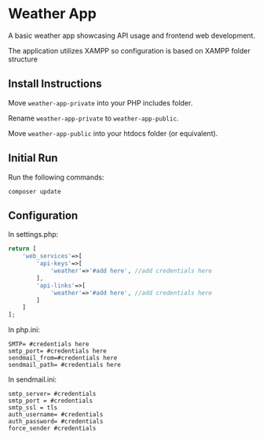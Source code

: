# Weather App
A basic weather app showcasing API usage and frontend web development.

The application utilizes XAMPP so configuration is based on XAMPP folder structure
## Install Instructions
Move ```weather-app-private``` into your PHP includes folder.

Rename ```weather-app-private``` to ```weather-app-public```.

Move ```weather-app-public``` into your htdocs folder (or equivalent).

## Initial Run
Run the following commands:
```
composer update
```

## Configuration

In settings.php:
```php
return [
    'web_services'=>[
        'api-keys'=>[
            'weather'=>'#add here', //add credentials here
        ],
        'api-links'=>[
            'weather'=>'#add here', //add credentials here
        ]
    ]
];

```

In php.ini:
```
SMTP= #credentials here
smtp_port= #credentials here
sendmail_from=#credentials here
sendmail_path= #credentials here
```

In sendmail.ini:
```
smtp_server= #credentials
smtp_port = #credentials
smtp_ssl = tls
auth_username= #credentials
auth_password= #credentials
force_sender #credentials

```
